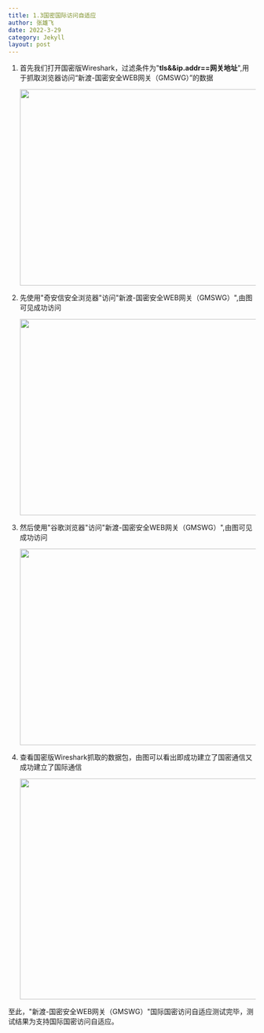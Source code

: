 ```yaml
---
title: 1.3国密国际访问自适应
author: 张雄飞
date: 2022-3-29
category: Jekyll
layout: post
---
```


1. 首先我们打开国密版Wireshark，过滤条件为"**tls&&ip.addr==网关地址**",用于抓取浏览器访问“新渡-国密安全WEB网关（GMSWG）”的数据

   <div>
       <img src="{{ site.baseurl}}/image/Wireshark.png" width="950" height="400">
   </div>

2. 先使用"奇安信安全浏览器"访问"新渡-国密安全WEB网关（GMSWG）",由图可见成功访问

   <div>
       <img src="{{ site.baseurl}}/image/gm_cbc.png" width="950" height="400">
   </div>

3. 然后使用"谷歌浏览器"访问"新渡-国密安全WEB网关（GMSWG）",由图可见成功访问

   <div>
       <img src="{{ site.baseurl}}/image/google.png" width="950" height="400">
   </div>

4. 查看国密版Wireshark抓取的数据包，由图可以看出即成功建立了国密通信又成功建立了国际通信

   <div>
       <img src="{{ site.baseurl}}/image/Wireshark_gmgj.png" width="950" height="450">
   </div>

至此，"新渡-国密安全WEB网关（GMSWG）"国际国密访问自适应测试完毕，测试结果为支持国际国密访问自适应。
